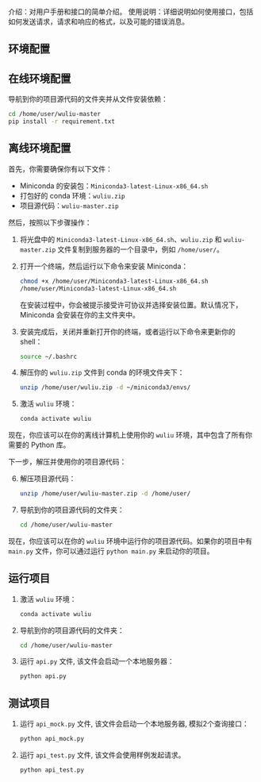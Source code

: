 介绍：对用户手册和接口的简单介绍。
使用说明：详细说明如何使用接口，包括如何发送请求，请求和响应的格式，以及可能的错误消息。


## 环境配置

## 在线环境配置

导航到你的项目源代码的文件夹并从文件安装依赖：

```bash
cd /home/user/wuliu-master
pip install -r requirement.txt
```



## 离线环境配置
首先，你需要确保你有以下文件：

- Miniconda 的安装包：`Miniconda3-latest-Linux-x86_64.sh`
- 打包好的 conda 环境：`wuliu.zip`
- 项目源代码：`wuliu-master.zip`

然后，按照以下步骤操作：

1. 将光盘中的 `Miniconda3-latest-Linux-x86_64.sh`、`wuliu.zip` 和 `wuliu-master.zip` 文件复制到服务器的一个目录中，例如 `/home/user/`。

2. 打开一个终端，然后运行以下命令来安装 Miniconda：

    ```bash
    chmod +x /home/user/Miniconda3-latest-Linux-x86_64.sh
    /home/user/Miniconda3-latest-Linux-x86_64.sh
    ```

    在安装过程中，你会被提示接受许可协议并选择安装位置。默认情况下，Miniconda 会安装在你的主文件夹中。

3. 安装完成后，关闭并重新打开你的终端，或者运行以下命令来更新你的 shell：

    ```bash
    source ~/.bashrc
    ```

4. 解压你的 `wuliu.zip` 文件到 conda 的环境文件夹下：

    ```bash
    unzip /home/user/wuliu.zip -d ~/miniconda3/envs/
    ```

5. 激活 `wuliu` 环境：

    ```bash
    conda activate wuliu
    ```

现在，你应该可以在你的离线计算机上使用你的 `wuliu` 环境，其中包含了所有你需要的 Python 库。

下一步，解压并使用你的项目源代码：

6. 解压项目源代码：

    ```bash
    unzip /home/user/wuliu-master.zip -d /home/user/
    ```

7. 导航到你的项目源代码的文件夹：

    ```bash
    cd /home/user/wuliu-master
    ```

现在，你应该可以在你的 `wuliu` 环境中运行你的项目源代码。如果你的项目中有 `main.py` 文件，你可以通过运行 `python main.py` 来启动你的项目。

## 运行项目

1. 激活 `wuliu` 环境：

    ```bash
    conda activate wuliu
    ```
2. 导航到你的项目源代码的文件夹：

    ```bash
    cd /home/user/wuliu-master
    ```
3. 运行 `api.py` 文件, 该文件会启动一个本地服务器：

    ```bash
    python api.py
    ```
## 测试项目

1. 运行 `api_mock.py` 文件, 该文件会启动一个本地服务器, 模拟2个查询接口：

    ```bash
    python api_mock.py
    ```
2. 运行 `api_test.py` 文件, 该文件会使用样例发起请求。

    ```bash
    python api_test.py
    ```
